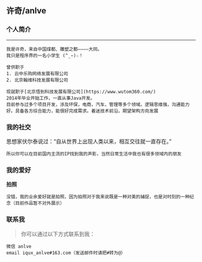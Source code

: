 ## 许奇/anlve

### 个人简介

---

    我是许奇，来自中国煤都、雕塑之都————大同。
    我只是程序界的一名小学生 (^_−)☆！

```
曾供职于
1. 云中乐购网络发展有限公司
2. 北京翰维科技发展有限公司
```
    
    现就职于[北京悟到科技发展有限公司](https://www.wutom360.com/)
    2014年毕业开始工作，一直从事Java开发。
    目前参与过多个项目开发，涉及环保，电商，汽车，管理等多个领域。逻辑思维强，沟通能力好。具备各方综合能力，能很好完成需求。着迷技术前沿，期望架构方向发展

### 我的社交
思想家伏尔泰说过：“自从世界上出现人类以来，相互交往就一直存在。”

    所以你可以在目前国内主流的IP找到我的声影，当然日常生活中我也有很多领域内的朋友

### 我的爱好

**拍照**
    
    没错，我的业余爱好就是拍照，因为拍照对于我来说既是一种对美的捕捉，也是对时刻的一种纪念（目前作品暂不对外展示）

### 联系我

> 你可以通过以下方式联系到我：

    微信 anlve
    email iqux_anlve#163.com（发送邮件时请把#转为@）

